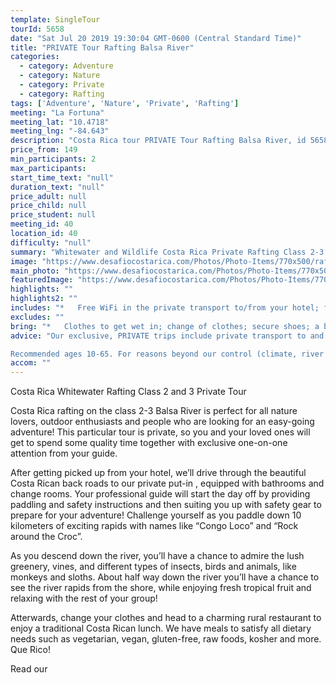 ```yaml
---
template: SingleTour
tourId: 5658
date: "Sat Jul 20 2019 19:30:04 GMT-0600 (Central Standard Time)"
title: "PRIVATE Tour Rafting Balsa River"
categories: 
  - category: Adventure
  - category: Nature
  - category: Private
  - category: Rafting
tags: ['Adventure', 'Nature', 'Private', 'Rafting']
meeting: "La Fortuna"
meeting_lat: "10.4718"
meeting_lng: "-84.643"
description: "Costa Rica tour PRIVATE Tour Rafting Balsa River, id 5658"
price_from: 149
min_participants: 2
max_participants: 
start_time_text: "null"
duration_text: "null"
price_adult: null
price_child: null
price_student: null
meeting_id: 40
location_id: 40
difficulty: "null"
summary: "Whitewater and Wildlife Costa Rica Private Rafting Class 2-3 on the Balsa River is perfect for all nature lovers, outdoor enthusiasts, and people who are looking for an easy-going adventure near Arenal. Enjoy rafting through the rainforest in your own private boat and personal guide! One of our Top Adventure Tours in Arenal, Costa Rica!"
image: "https://www.desafiocostarica.com/Photos/Photo-Items/770x500/rafting-on-the-balsa-river---class-2-3---private-2.jpg"
main_photo: "https://www.desafiocostarica.com/Photos/Photo-Items/770x500/rafting-on-the-balsa-river---class-2-3---private-2.jpg"
featuredImage: "https://www.desafiocostarica.com/Photos/Photo-Items/770x500/rafting-on-the-balsa-river---class-2-3---private-2.jpg"
highlights: ""
highlights2: ""
includes: "*   Free WiFi in the private transport to/from your hotel; fun and professional guides who love what they do; tropical fruit break; delicious home-cooked meal; private entrance and exit with changing rooms and bathrooms; towel; lots of adventure with our photographer"
excludes: ""
bring: "*   Clothes to get wet in; change of clothes; secure shoes; a big smile"
advice: "Our exclusive, PRIVATE trips include private transport to and from your hotel, you get our most-experienced, top bilingual guides to accompany you, personalized choice of food options, no sense of rushing along - you can take your time, plus you get your photos included. Have a look at our Adventure Waiver if you have questions about our Costa Rica adventure tour policies.

Recommended ages 10-65. For reasons beyond our control (climate, river levels, etc.), we may change to a more-suitable tour with an equal or similar adventure-appeal or offer other tour options so you don't miss out on a fun day in Costa Rica. We reserve the right to cancel a trip due to unfavorable conditions & will only run a tour according to our policies. Full refund is given if (on rare occasion) no tour is run. This adventure involves some inherent risk and physical exertion, so you must be in good physical condition! While the recommended weight limit for our canyoneering (rappelling) tour and most zip line tours is 220 lbs (100 kilos) it’s more about waist size than weight as the ropes (canyoneering) and cables (zip lines) are rated for well over 220 lbs but the maximum waist size for the harnesses used for these tours is 42 inches. So if you are a little over 220 lbs but your waist is less than 42 inches you can still do these tours."
accom: ""
---
```

Costa Rica Whitewater Rafting Class 2 and 3 Private Tour

Costa Rica rafting on the class 2-3 Balsa River is perfect for all nature lovers, outdoor enthusiasts and people who are looking for an easy-going adventure! This particular tour is private, so you and your loved ones will get to spend some quality time together with exclusive one-on-one attention from your guide.

After getting picked up from your hotel, we’ll drive through the beautiful Costa Rican back roads to our private put-in , equipped with bathrooms and change rooms. Your professional guide will start the day off by providing paddling and safety instructions and then suiting you up with safety gear to prepare for your adventure! Challenge yourself as you paddle down 10 kilometers of exciting rapids with names like “Congo Loco” and “Rock around the Croc”.

As you descend down the river, you’ll have a chance to admire the lush greenery, vines, and different types of insects, birds and animals, like monkeys and sloths. About half way down the river you’ll have a chance to see the river rapids from the shore, while enjoying fresh tropical fruit and relaxing with the rest of your group!

Atterwards, change your clothes and head to a charming rural restaurant to enjoy a traditional Costa Rican lunch. We have meals to satisfy all dietary needs such as vegetarian, vegan, gluten-free, raw foods, kosher and more. Que Rico!

Read our